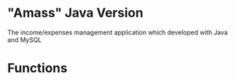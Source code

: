 # "Amass" Java Version
The income/expenses management application which developed with Java and MySQL

# Functions

